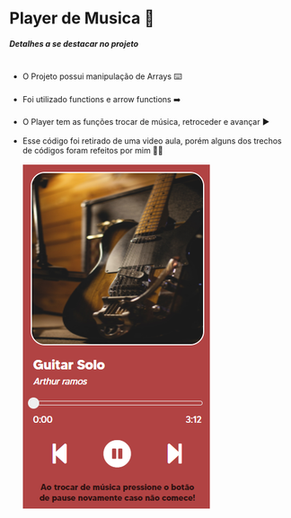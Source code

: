 # Player de Musica 🎵
<h5>Detalhes a se destacar no projeto</h5>

<ul>
     <li>O Projeto possui manipulação de Arrays ⌨️</li>
     <li>Foi utilizado functions e arrow functions ➡️</li>
     <li>O Player tem as funções trocar de música, retroceder e avançar ▶️</li>
     <li>Esse código foi retirado de uma video aula, porém alguns dos trechos de códigos foram refeitos por mim 👩‍💻</li>
  
  <br>
  
  <img src="Screenshot_92.png" alt="Print do projeto">
</ul>
